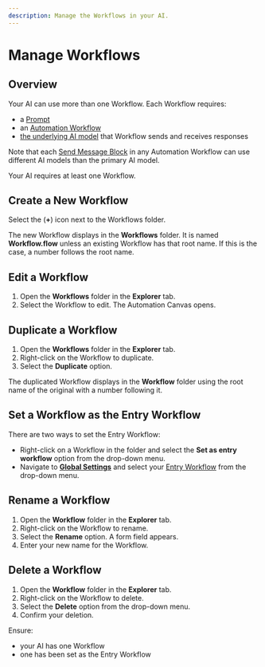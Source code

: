```yaml
---
description: Manage the Workflows in your AI.
---
```


# Manage Workflows

## Overview

Your AI can use more than one Workflow. Each Workflow requires:

* a [Prompt](../prompt-writing/what-is-a-prompt.md)
* an [Automation Workflow](what-is-an-automation-workflow.md)
* [the underlying AI model](../model-settings/view-underlying-ai-model-settings.md) that Workflow sends and receives responses

Note that each [Send Message Block](types-of-automation-blocks/#send-message-block) in any Automation Workflow can use different AI models than the primary AI model.

Your AI requires at least one Workflow.

## Create a New Workflow

Select the (**+**) icon next to the Workflows folder.

The new Workflow displays in the **Workflows** folder. It is named **Workflow.flow** unless an existing Workflow has that root name. If this is the case, a number follows the root name.

## Edit a Workflow

1. Open the **Workflows** folder in the **Explorer** tab.
2. Select the Workflow to edit. The Automation Canvas opens.

## Duplicate a Workflow

1. Open the **Workflows** folder in the **Explorer** tab.
2. Right-click on the Workflow to duplicate.
3. Select the **Duplicate** option.

The duplicated Workflow displays in the **Workflow** folder using the root name of the original with a number following it.

## Set a Workflow as the Entry Workflow

There are two ways to set the Entry Workflow:

* Right-click on a Workflow in the folder and select the **Set as entry workflow** option from the drop-down menu.
* Navigate to [**Global Settings**](../ai-app-settings/set-global-settings.md) and select your [Entry Workflow](../ai-app-settings/set-global-settings.md#entry-workflow) from the drop-down menu.

## Rename a Workflow

1. Open the **Workflow** folder in the **Explorer** tab.
2. Right-click on the Workflow to rename.
3. Select the **Rename** option. A form field appears.
4. Enter your new name for the Workflow.

## Delete a Workflow

1. Open the **Workflow** folder in the **Explorer** tab.
2. Right-click on the Workflow to delete.
3. Select the **Delete** option from the drop-down menu.
4. Confirm your deletion.

Ensure:

* your AI has one Workflow
* one has been set as the Entry Workflow
